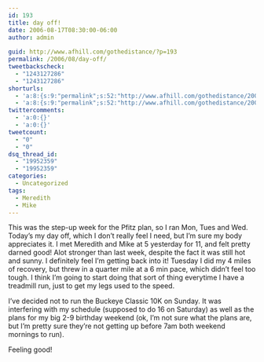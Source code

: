 ```yaml
---
id: 193
title: day off!
date: 2006-08-17T08:30:00-06:00
author: admin
  
guid: http://www.afhill.com/gothedistance/?p=193
permalink: /2006/08/day-off/
tweetbackscheck:
  - "1243127286"
  - "1243127286"
shorturls:
  - 'a:8:{s:9:"permalink";s:52:"http://www.afhill.com/gothedistance/2006/08/day-off/";s:7:"tinyurl";s:25:"http://tinyurl.com/99wgrb";s:4:"isgd";s:17:"http://is.gd/grZV";s:5:"bitly";s:18:"http://bit.ly/joYK";s:5:"snipr";s:22:"http://snipr.com/acfm9";s:5:"snurl";s:22:"http://snurl.com/acfm9";s:7:"snipurl";s:24:"http://snipurl.com/acfm9";s:4:"trim";s:17:"http://tr.im/a4p5";}'
  - 'a:8:{s:9:"permalink";s:52:"http://www.afhill.com/gothedistance/2006/08/day-off/";s:7:"tinyurl";s:25:"http://tinyurl.com/99wgrb";s:4:"isgd";s:17:"http://is.gd/grZV";s:5:"bitly";s:18:"http://bit.ly/joYK";s:5:"snipr";s:22:"http://snipr.com/acfm9";s:5:"snurl";s:22:"http://snurl.com/acfm9";s:7:"snipurl";s:24:"http://snipurl.com/acfm9";s:4:"trim";s:17:"http://tr.im/a4p5";}'
twittercomments:
  - 'a:0:{}'
  - 'a:0:{}'
tweetcount:
  - "0"
  - "0"
dsq_thread_id:
  - "19952359"
  - "19952359"
categories:
  - Uncategorized
tags:
  - Meredith
  - Mike
---
```

This was the step-up week for the Pfitz plan, so I ran Mon, Tues and Wed. Today&#8217;s my day off, which I don&#8217;t really feel I need, but I&#8217;m sure my body appreciates it. I met Meredith and Mike at 5 yesterday for 11, and felt pretty darned good! Alot stronger than last week, despite the fact it was still hot and sunny. I definitely feel I&#8217;m getting back into it! Tuesday I did my 4 miles of recovery, but threw in a quarter mile at a 6 min pace, which didn&#8217;t feel too tough. I think I&#8217;m going to start doing that sort of thing everytime I have a treadmill run, just to get my legs used to the speed. 

I&#8217;ve decided not to run the Buckeye Classic 10K on Sunday. It was interfering with my schedule (supposed to do 16 on Saturday) as well as the plans for my big 2-9 birthday weekend (ok, I&#8217;m not sure what the plans are, but I&#8217;m pretty sure they&#8217;re not getting up before 7am both weekend mornings to run).

Feeling good!